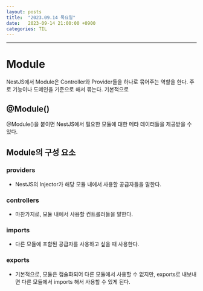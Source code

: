 ```yaml
---
layout: posts
title:  "2023.09.14 목요일"
date:   2023-09-14 21:00:00 +0900
categories: TIL
---
```

---
# Module
NestJS에서 Module은 Controller와 Provider들을 하나로 묶어주는 역할을 한다. 주로 기능이나 도메인을 기준으로 해서 묶는다. 기본적으로 
## @Module()
@Module()을 붙이면 NestJS에서 필요한 모듈에 대한 메타 데이터들을 제공받을 수 있다.
## Module의 구성 요소
### providers
- NestJS의 Injector가 해당 모듈 내에서 사용할 공급자들을 말한다.
### controllers
- 마찬가지로, 모듈 내에서 사용할 컨트롤러들을 말한다.
### imports
- 다른 모듈에 포함된 공급자를 사용하고 싶을 때 사용한다.
### exports
- 기본적으로, 모듈은 캡슐화되어 다른 모듈에서 사용할 수 없지만, exports로 내보내면 다른 모듈에서 imports 해서 사용할 수 있게 된다.